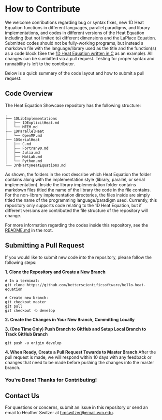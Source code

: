 # **How to Contribute**

We welcome conributions regarding bug or syntax fixes, new 1D Heat Equation functions in different languages, parallel paradigms, and library implementations, and codes in different versions of the Heat Equation including (but not limited to) different dimensions and the LaPlace Equation. Submitted codes should not be fully-working programs, but instead a markdown file with the language/library used as the title and the function(s) as a code block (See the [1D Heat Equation written in C](https://github.com/betterscientificsoftware/hello-heat-equation/blob/master/1DSerialHeat/C.md) as an example). All changes can be sumbitted via a pull request. Testing for proper syntax and runnability is left to the contributor. 

Below is a quick summary of the code layout and how to submit a pull request.

## Code Overview
The Heat Equation Showcase repository has the following structure:
  ```
  .
  ├── 1DLibImplementations
  │   ├── 1DExplicitHeat.md
  │   └── MFEM.md
  ├── 1DParallelHeat
  │   └── OpenMP.md
  ├── 1DSerialHeat
  │   ├── C.md
  │   ├── Fortran90.md
  │   ├── Julia.md
  │   ├── MatLab.md
  │   └── Python.md
  └── 3rdPartyHeatEquations.md
  ```
  
As shown, the folders in the root describe which Heat Equation the folder contains along with the implementation style (library, parallel, or serial implementation). Inside the library implementation folder contains markdown files titled the name of the library the code in the file contains. For the non-library implementation directories, the files inside are simply titled the name of the programming language/paradigm used. Currently, this repository only supports code relating to the 1D Heat Equation, but if different versions are contributed the file structure of the repository will change. 

For more information regarding the codes inside this repository, see the [README.md](https://github.com/betterscientificsoftware/hello-heat-equation/blob/master/README.md) in the root.

## Submitting a Pull Request
If you would like to submit new code into the repository, please follow the following steps:

**1. Clone the Repository and Create a New Branch**
```
# In a terminal:
git clone https://github.com/betterscientificsoftware/hello-heat-equation

# Create new branch:
git checkout master
git pull
git checkout -b develop
```

**2. Create the Changes in Your New Branch, Committing Locally**

**3. (One Time Only) Push Branch to GitHub and Setup Local Branch to Track GitHub Branch**
```
git push -u origin develop
```

**4. When Ready, Create a Pull Request Towards to Master Branch**
After the pull request is made, we will respond within 10 days with any feedback or changes that need to be made before pushing the changes into the master branch.

### You're Done! Thanks for Contributing!

## Contact Us
For questions or concerns, submit an issue in this repository or send an email to Heather Switzer at hmswitzer@email.wm.edu.
